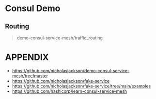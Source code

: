 # Consul Demo

## Routing
> demo-consul-service-mesh/traffic_routing


# APPENDIX
* https://github.com/nicholasjackson/demo-consul-service-mesh/tree/master
* https://github.com/nicholasjackson/fake-service
* https://github.com/nicholasjackson/fake-service/tree/main/examples
* https://github.com/hashicorp/learn-consul-service-mesh